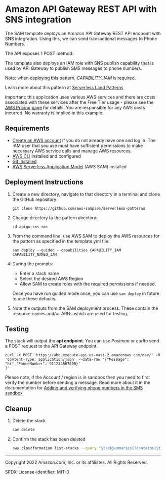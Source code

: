 # Amazon API Gateway REST API with SNS integration

The SAM template deploys an Amazon API Gateway REST API endpoint with SNS integration. Using this, we can send transactional messages to Phone Numbers.

The API exposes 1 POST method:

The template also deploys an IAM role with SNS publish capability that is used by API Gateway to publish SMS messages to phone numbers.

Note: when deploying this pattern, *CAPABILITY_IAM* is required.

Learn more about this pattern at [Serverless Land Patterns](https://serverlessland.com/patterns/apigw-sns-sms)

Important: this application uses various AWS services and there are costs associated with these services after the Free Tier usage - please see the [AWS Pricing page](https://aws.amazon.com/pricing/) for details. You are responsible for any AWS costs incurred. No warranty is implied in this example.

## Requirements

* [Create an AWS account](https://portal.aws.amazon.com/gp/aws/developer/registration/index.html) if you do not already have one and log in. The IAM user that you use must have sufficient permissions to make necessary AWS service calls and manage AWS resources.
* [AWS CLI](https://docs.aws.amazon.com/cli/latest/userguide/install-cliv2.html) installed and configured
* [Git Installed](https://git-scm.com/book/en/v2/Getting-Started-Installing-Git)
* [AWS Serverless Application Model](https://docs.aws.amazon.com/serverless-application-model/latest/developerguide/serverless-sam-cli-install.html) (AWS SAM) installed

## Deployment Instructions

1. Create a new directory, navigate to that directory in a terminal and clone the GitHub repository:
    ``` 
    git clone https://github.com/aws-samples/serverless-patterns
    ```
2. Change directory to the pattern directory:
    ```
    cd apigw-sns-sms
    ```
3. From the command line, use AWS SAM to deploy the AWS resources for the pattern as specified in the template.yml file:
    ```
    sam deploy --guided --capabilities CAPABILITY_IAM CAPABILITY_NAMED_IAM
    ```
4. During the prompts:
    * Enter a stack name
    * Select the desired AWS Region
    * Allow SAM to create roles with the required permissions if needed.

    Once you have run guided mode once, you can use `sam deploy` in future to use these defaults.

5. Note the outputs from the SAM deployment process. These contain the resource names and/or ARNs which are used for testing.

## Testing

The stack will output the **api endpoint**. You can use *Postman* or *curl*to send a POST request to the API Gateway endpoint.
   
```
curl -X POST 'https://abc.execute-api.us-east-2.amazonaws.com/dev/' -H 'Content-Type: application/json' --data-raw '{"Message": "hi","PhoneNumber": 911234567890}'
}'
```
Please note, if the Account / region is in sandbox then you need to first verify the number before sending a message. Read more about it in the documentation for [Adding and verifying phone numbers in the SMS sandbox](https://docs.aws.amazon.com/sns/latest/dg/sns-sms-sandbox-verifying-phone-numbers.html)

## Cleanup
 
1. Delete the stack
    ```bash
    sam delete
    ```
1. Confirm the stack has been deleted
    ```bash
    aws cloudformation list-stacks --query "StackSummaries[?contains(StackName,'STACK_NAME')].StackStatus"
    ```
----
Copyright 2022 Amazon.com, Inc. or its affiliates. All Rights Reserved.

SPDX-License-Identifier: MIT-0
